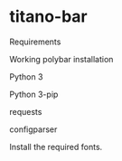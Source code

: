 # titano-bar

Requirements

Working polybar installation

Python 3

Python 3-pip

  requests
  
  configparser
  
Install the required fonts.

